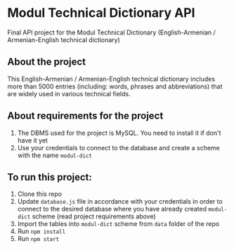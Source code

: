 # Modul Technical Dictionary API
Final API project for the Modul Technical Dictionary (English-Armenian / Armenian-English technical dictionary)

## About the project
This English-Armenian / Armenian-English technical dictionary includes more than 5000 entries (including: words, phrases and abbreviations) that are widely used in various technical fields.

## About requirements for the project
1. The DBMS used for the project is MySQL. You need to install it if don't have it yet
2. Use your credentials to connect to the database and create a scheme with the name `modul-dict`

## To run this project:
1. Clone this repo
2. Update `database.js` file in accordance with your credentials in order to connect to the desired database where you have already created `modul-dict` scheme (read project requirements above)
3. Import the tables into `modul-dict` scheme from `data` folder of the repo
4. Run `npm install`
5. Run `npm start`
